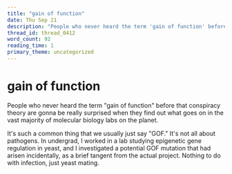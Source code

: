 ```yaml
---
title: "gain of function"
date: Thu Sep 21
description: "People who never heard the term 'gain of function' before that conspiracy theory are gonna be really surprised when they find out what goes on in the vast..."
thread_id: thread_0412
word_count: 92
reading_time: 1
primary_theme: uncategorized
---
```


# gain of function

People who never heard the term "gain of function" before that conspiracy theory are gonna be really surprised when they find out what goes on in the vast majority of molecular biology labs on the planet.

It's such a common thing that we usually just say "GOF." It's not all about pathogens. In undergrad, I worked in a lab studying epigenetic gene regulation in yeast, and I investigated a potential GOF mutation that had arisen incidentally, as a brief tangent from the actual project. Nothing to do with infection, just yeast mating.